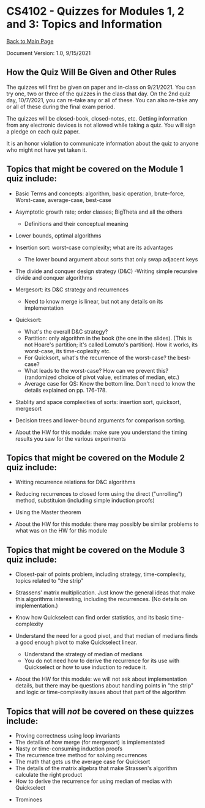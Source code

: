 CS4102 - Quizzes for Modules 1, 2 and 3: Topics and Information 
===============================

[Back to Main Page](../index.html)

<!---

<a name="introduction"></a>Overview
---------------------------------------

Module 1's quiz is on lectures and readings from Feb. 1 through Feb. 24.  The following topic list is a guide, and we may update it before the quiz in response to student questions.  See the slides and recordings for more details and readings associated with these topics.  A basic rule we'll try to follow is this: if it's in the readings, but we didn't mention it in lecture, it will *not* be on the quiz.
-->

Document Version: 1.0, 9/15/2021


How the Quiz Will Be Given and Other Rules
----------------------------------------------
The quizzes will first be given on paper and in-class on 9/21/2021.   You can try one, two or three of the quizzes in the class that day.  On the 2nd quiz day, 10/7/2021, you can re-take any or all of these.  You can also re-take any or all of these during the final exam period.

The quizzes will be closed-book, closed-notes, etc.  Getting information from any electronic devices is not allowed while taking a quiz.  You will sign a pledge on each quiz paper.

It is an honor violation to communicate information about the quiz to anyone who might not have yet taken it.


Topics that might be covered on the Module 1 quiz include:
-------------------------------------------------

- Basic Terms and concepts: algorithm, basic operation, brute-force, Worst-case, average-case, best-case
- Asymptotic growth rate; order classes; BigTheta and all the others
    - Definitions and their conceptual meaning
- Lower bounds, optimal algorithms

- Insertion sort: worst-case complexity; what are its advantages
    - The lower bound argument about sorts that only swap adjacent keys
- The divide and conquer design strategy (D&C)
    -Writing simple recursive divide and conquer algorithms
- Mergesort: its D&C strategy and recurrences
    - Need to know merge is linear, but not any details on its implementation

- Quicksort:
    - What's the overall D&C strategy?
    - Partition: only algorithm in the book (the one in the slides). (This is not Hoare's partition; it's called Lomuto's partition). How it works, its worst-case, its time-coplexity etc.
    - For Quicksort, what's the recurrence of the worst-case? the best-case?
    - What leads to the worst-case? How can we prevent this? (randomized choice of pivot value, estimates of median, etc.)
    - Average case for QS:  Know the bottom line.  Don't need to know the details explained on pp. 176-178.

- Stablity and space complexities of sorts: insertion sort, quicksort, mergesort

- Decision trees and lower-bound arguments for comparison sorting.

- About the HW for this module: make sure you understand the timing results you saw for the various experiments


Topics that might be covered on the Module 2 quiz include:
-------------------------------------------------

- Writing recurrence relations for D&C algorithms
- Reducing recurrences to closed form using the direct ("unrolling") method, substituion (including simple induction proofs)
- Using the Master theorem

- About the HW for this module: there may possibly be similar problems to what was on the HW for this module

    
Topics that might be covered on the Module 3 quiz include:
-------------------------------------------------
    
- Closest-pair of points problem, including strategy, time-complexity, topics related to "the strip"

- Strassens' matrix multiplication. Just know the general ideas that make this algorithms interesting, including the recurrences. (No details on implementation.)

- Know how Quickselect can find order statistics, and its basic time-complexity
- Understand the need for a good pivot, and that median of medians finds a good enough pivot to make Quickselect linear.
    - Understand the strategy of  median of medians
    - You do not need how to derive the recurrence for its use with Quickselect or how to use induction to reduce it.

- About the HW for this module: we will not ask about implementation details, but there may be questions about handling points in "the strip" and logic or time-complexity issues about that part of the algorithm

Topics that will *not* be covered on these quizzes include:
-------------------------------------------------

- Proving correctness using loop invariants
- The details of how merge (for mergesort) is implementated
- Nasty or time-consuming induction proofs
- The recurrence tree method for solving recurrences
- The math that gets us the average case for Quicksort
- The details of the matrix algebra that make Strassen's algorithm calculate the right product
- How to derive the recurrence for using median of medias with Quickselect 
<!---
or how to use induction to reduce it 
--->
- Trominoes
